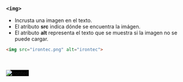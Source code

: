 ### ````<img>````  
- Incrusta una imagen en el texto.  
- El atributo **src** indica dónde se encuentra la imágen.
- El atributo **alt** representa el texto que se muestra si la imagen no se puede cargar.


````HTML
<img src="irontec.png" alt="irontec">
````
<br/>
<br/>
<img src="https://www.irontec.com/images/irontec_white.png" alt="irontec" style="background: black;">